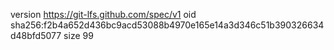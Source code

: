 version https://git-lfs.github.com/spec/v1
oid sha256:f2b4a652d436bc9acd53088b4970e165e14a3d346c51b390326634d48bfd5077
size 99
